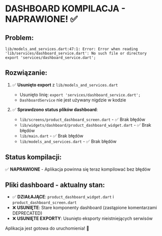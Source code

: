# DASHBOARD KOMPILACJA - NAPRAWIONE! ✅

## Problem:
```
lib/models_and_services.dart:47:1: Error: Error when reading
'lib/services/dashboard_service.dart': No such file or directory
export 'services/dashboard_service.dart';
```

## Rozwiązanie:
1. ✅ **Usunięto export** z `lib/models_and_services.dart` 
   - Usunięto linię: `export 'services/dashboard_service.dart';`
   - `DashboardService` nie jest używany nigdzie w kodzie

2. ✅ **Sprawdzono status plików dashboard**:
   - `lib/screens/product_dashboard_screen.dart` - ✅ Brak błędów
   - `lib/widgets/dashboard/product_dashboard_widget.dart` - ✅ Brak błędów
   - `lib/main.dart` - ✅ Brak błędów
   - `lib/models_and_services.dart` - ✅ Brak błędów

## Status kompilacji:
✅ **NAPRAWIONE** - Aplikacja powinna się teraz kompilować bez błędów

## Pliki dashboard - aktualny stan:
- ✅ **DZIAŁAJĄCE**: `product_dashboard_widget.dart` i `product_dashboard_screen.dart`
- ❌ **USUNIĘTE**: Stare komponenty dashboard (zastąpione komentarzami DEPRECATED)
- ❌ **USUNIĘTE EXPORTY**: Usunięto eksporty nieistniejących serwisów

Aplikacja jest gotowa do uruchomienia! 🚀
